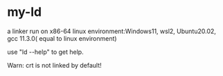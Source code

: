 # my-ld
a linker run on x86-64 linux
environment:Windows11, wsl2, Ubuntu20.02, gcc 11.3.0( equal to linux environment)

use "ld --help" to get help.

Warn: crt is not linked by default! 
